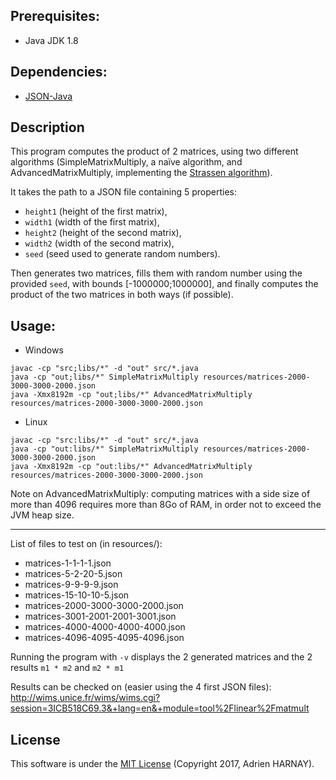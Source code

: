 <h2>Prerequisites:</h2>

- Java JDK 1.8

<h2>Dependencies:</h2>

- [JSON-Java](https://github.com/stleary/JSON-java)

<h2>Description</h2>

This program computes the product of 2 matrices, using two different algorithms (SimpleMatrixMultiply, a naïve algorithm, and AdvancedMatrixMultiply, implementing the [Strassen algorithm](https://en.wikipedia.org/wiki/Strassen_algorithm)).

It takes the path to a JSON file containing 5 properties:
 - `height1` (height of the first matrix),
 - `width1` (width of the first matrix),
 - `height2` (height of the second matrix),
 - `width2` (width of the second matrix),
 - `seed` (seed used to generate random numbers).
 
 Then generates two matrices, fills them with random number using the provided `seed`, with bounds [-1000000;1000000], and finally computes the product of the two matrices in both ways (if possible).

<h2>Usage:</h2>

- Windows
```
javac -cp "src;libs/*" -d "out" src/*.java
java -cp "out;libs/*" SimpleMatrixMultiply resources/matrices-2000-3000-3000-2000.json
java -Xmx8192m -cp "out;libs/*" AdvancedMatrixMultiply resources/matrices-2000-3000-3000-2000.json
```

- Linux
```
javac -cp "src:libs/*" -d "out" src/*.java
java -cp "out:libs/*" SimpleMatrixMultiply resources/matrices-2000-3000-3000-2000.json
java -Xmx8192m -cp "out:libs/*" AdvancedMatrixMultiply resources/matrices-2000-3000-3000-2000.json
```

Note on AdvancedMatrixMultiply: computing matrices with a side size of more than 4096 requires more than 8Go of RAM, in order not to exceed the JVM heap size.

<hr />

List of files to test on (in resources/):
- matrices-1-1-1-1.json
- matrices-5-2-20-5.json
- matrices-9-9-9-9.json
- matrices-15-10-10-5.json
- matrices-2000-3000-3000-2000.json
- matrices-3001-2001-2001-3001.json
- matrices-4000-4000-4000-4000.json
- matrices-4096-4095-4095-4096.json

Running the program with `-v` displays the 2 generated matrices and the 2 results `m1 * m2` and `m2 * m1`

Results can be checked on (easier using the 4 first JSON files): http://wims.unice.fr/wims/wims.cgi?session=3ICB518C69.3&+lang=en&+module=tool%2Flinear%2Fmatmult

<h2>License</h2>

This software is under the [MIT License](https://opensource.org/licenses/MIT) (Copyright 2017, Adrien HARNAY).
